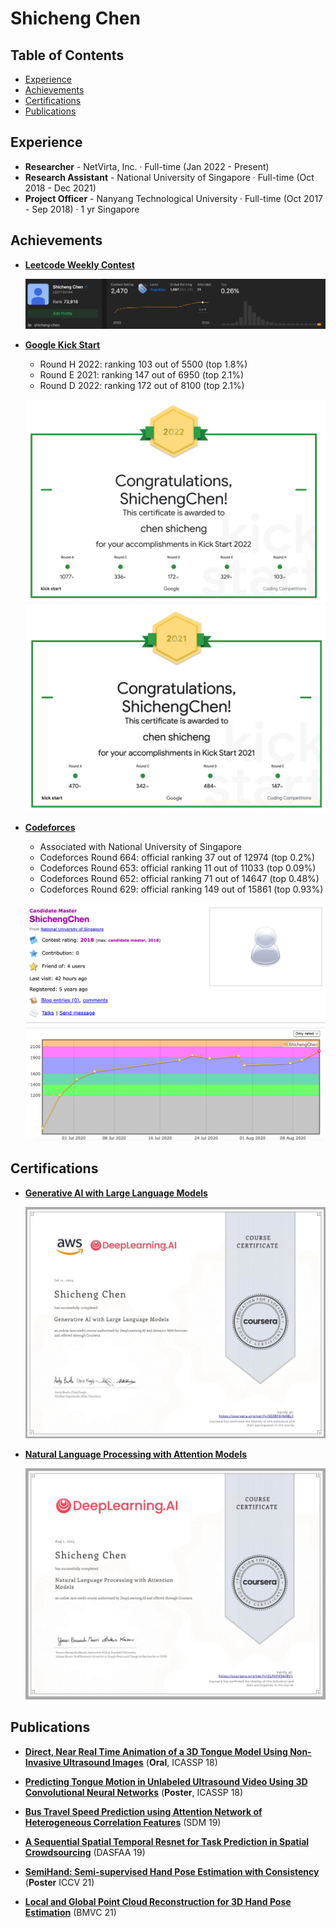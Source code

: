 # Shicheng Chen

## Table of Contents
- [Experience](#experience)
- [Achievements](#achievements)
- [Certifications](#certifications)
- [Publications](#publications)

## Experience
- **Researcher** - NetVirta, Inc. · Full-time (Jan 2022 - Present)
- **Research Assistant** - National University of Singapore · Full-time (Oct 2018 - Dec 2021)
- **Project Officer** - Nanyang Technological University · Full-time (Oct 2017 - Sep 2018) · 1 yr Singapore

## Achievements
- **[Leetcode Weekly Contest](https://leetcode.com/u/c337134154/)**
  
  ![Leetcode](data/leetcode.png)

- **[Google Kick Start](https://codingcompetitions.withgoogle.com/kickstart)**
  - Round H 2022: ranking 103 out of 5500 (top 1.8%)
  - Round E 2021: ranking 147 out of 6950 (top 2.1%)
  - Round D 2022: ranking 172 out of 8100 (top 2.1%)
  
  ![Google Kick Start 2022](data/Google%20Kick%20Start%202022.png)
  ![Google Kick Start 2021](data/Google%20Kick%20Start%202021.png)

- **[Codeforces](https://codeforces.com/)**
  - Associated with National University of Singapore
  - Codeforces Round 664: official ranking 37 out of 12974 (top 0.2%)
  - Codeforces Round 653: official ranking 11 out of 11033 (top 0.09%)
  - Codeforces Round 652: official ranking 71 out of 14647 (top 0.48%)
  - Codeforces Round 629: official ranking 149 out of 15861 (top 0.93%)
  
  ![Codeforces](data/CF.png)

## Certifications
- **[Generative AI with Large Language Models](https://www.coursera.org/account/accomplishments/certificate/YourCertificateID)** 
  
  ![Generative AI Certification](data/Generative%20AI%20with%20Large%20Language%20Models%20certification.png)

- **[Natural Language Processing with Attention Models](https://www.coursera.org/account/accomplishments/certificate/YourCertificateID)**
  
  ![NLP Certification](data/Natural%20Language%20Processing%20with%20Attention%20Models%20Certification.png)

## Publications
- **[Direct, Near Real Time Animation of a 3D Tongue Model Using Non-Invasive Ultrasound Images](https://ieeexplore.ieee.org/abstract/document/8462096)** (**Oral**, ICASSP 18)

- **[Predicting Tongue Motion in Unlabeled Ultrasound Video Using 3D Convolutional Neural Networks](https://ieeexplore.ieee.org/abstract/document/8461957)** (**Poster**, ICASSP 18)

- **[Bus Travel Speed Prediction using Attention Network of Heterogeneous Correlation Features](https://epubs.siam.org/doi/abs/10.1137/1.9781611975673.9)** (SDM 19)

- **[A Sequential Spatial Temporal Resnet for Task Prediction in Spatial Crowdsourcing](https://link.springer.com/chapter/10.1007/978-3-030-18576-3_16)** (DASFAA 19)

- **[SemiHand: Semi-supervised Hand Pose Estimation with Consistency](https://openaccess.thecvf.com/content/ICCV2021/papers/Yang_SemiHand_Semi-Supervised_Hand_Pose_Estimation_With_Consistency_ICCV_2021_paper.pdf)** (**Poster** ICCV 21)

- **[Local and Global Point Cloud Reconstruction for 3D Hand Pose Estimation](https://arxiv.org/abs/2112.06389)** (BMVC 21)